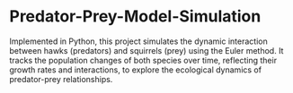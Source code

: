 # Predator-Prey-Model-Simulation
Implemented in Python, this project simulates the dynamic interaction between hawks (predators) and squirrels (prey) using the Euler method. It tracks the population changes of both species over time, reflecting their growth rates and interactions, to explore the ecological dynamics of predator-prey relationships.
